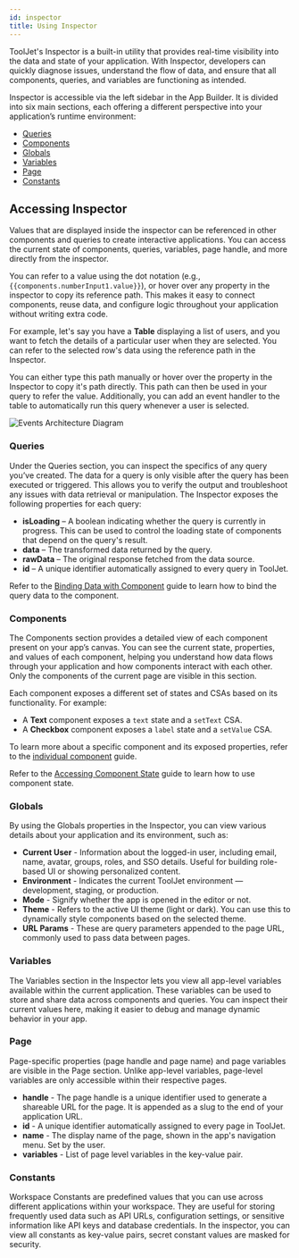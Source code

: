 ```yaml
---
id: inspector
title: Using Inspector
---
```


ToolJet's Inspector is a built-in utility that provides real-time visibility into the data and state of your application. With Inspector, developers can quickly diagnose issues, understand the flow of data, and ensure that all components, queries, and variables are functioning as intended.
 
Inspector is accessible via the left sidebar in the App Builder. It is divided into six main sections, each offering a different perspective into your application’s runtime environment:

- [Queries](#queries)
- [Components](#components)
- [Globals](#globals)
- [Variables](#variables)
- [Page](#page)
- [Constants](#constants)

## Accessing Inspector

Values that are displayed inside the inspector can be referenced in other components and queries to create interactive applications. You can access the current state of components, queries, variables, page handle, and more directly from the inspector.

You can refer to a value using the dot notation (e.g., `{{components.numberInput1.value}}`), or hover over any property in the inspector to copy its reference path. This makes it easy to connect components, reuse data, and configure logic throughout your application without writing extra code.

For example, let's say you have a **Table** displaying a list of users, and you want to fetch the details of a particular user when they are selected. You can refer to the selected row's data using the reference path in the Inspector. 

You can either type this path manually or hover over the property in the Inspector to copy it's path directly. This path can then be used in your query to refer the value. Additionally, you can add an event handler to the table to automatically run this query whenever a user is selected.

<img className="screenshot-full img-s" src="/img/app-builder/debugging/inspector/copy-path.png" alt="Events Architecture Diagram"/>

### Queries

Under the Queries section, you can inspect the specifics of any query you’ve created. The data for a query is only visible after the query has been executed or triggered. This allows you to verify the output and troubleshoot any issues with data retrieval or manipulation. The Inspector exposes the following properties for each query:
- **isLoading** – A boolean indicating whether the query is currently in progress. This can be used to control the loading state of components that depend on the query's result.
- **data** – The transformed data returned by the query.
- **rawData** – The original response fetched from the data source.
- **id** – A unique identifier automatically assigned to every query in ToolJet.

Refer to the [Binding Data with Component](/docs/app-builder/connecting-with-data-sources/binding-data-to-components) guide to learn how to bind the query data to the component.

### Components

The Components section provides a detailed view of each component present on your app’s canvas. You can see the current state, properties, and values of each component, helping you understand how data flows through your application and how components interact with each other. Only the components of the current page are visible in this section.

Each component exposes a different set of states and CSAs based on its functionality. For example:
- A **Text** component exposes a `text` state and a `setText` CSA.
- A **Checkbox** component exposes a `label` state and a `setValue` CSA.

To learn more about a specific component and its exposed properties, refer to the [individual component](#) guide.

Refer to the [Accessing Component State](#) guide to learn how to use component state.

### Globals

By using the Globals properties in the Inspector, you can view various details about your application and its environment, such as:
- **Current User** - Information about the logged-in user, including email, name, avatar, groups, roles, and SSO details. Useful for building role-based UI or showing personalized content.
- **Environment** - Indicates the current ToolJet environment — development, staging, or production.
- **Mode** - Signify whether the app is opened in the editor or not.
- **Theme** - Refers to the active UI theme (light or dark). You can use this to dynamically style components based on the selected theme.
- **URL Params** - These are query parameters appended to the page URL, commonly used to pass data between pages.

### Variables

The Variables section in the Inspector lets you view all app-level variables available within the current application. These variables can be used to store and share data across components and queries. You can inspect their current values here, making it easier to debug and manage dynamic behavior in your app.

### Page

Page-specific properties (page handle and page name) and page variables are visible in the Page section. Unlike app-level variables, page-level variables are only accessible within their respective pages.

- **handle** - The page handle is a unique identifier used to generate a shareable URL for the page. It is appended as a slug to the end of your application URL.
- **id** - A unique identifier automatically assigned to every page in ToolJet.
- **name** - The display name of the page, shown in the app's navigation menu. Set by the user.
- **variables** - List of page level variables in the key-value pair.

### Constants

Workspace Constants are predefined values that you can use across different applications within your workspace. They are useful for storing frequently used data such as API URLs, configuration settings, or sensitive information like API keys and database credentials. In the inspector, you can view all constants as key-value pairs, secret constant values are masked for security.